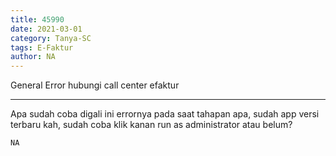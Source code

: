 ```yaml
---
title: 45990
date: 2021-03-01
category: Tanya-SC
tags: E-Faktur
author: NA
---
```


General Error hubungi call center efaktur

---

Apa sudah coba digali ini errornya pada saat tahapan apa, sudah app versi terbaru kah, sudah coba klik kanan run as administrator atau belum?

`NA`
